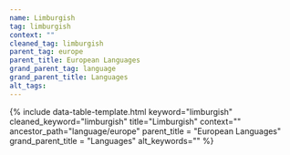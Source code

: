```yaml
---
name: Limburgish
tag: limburgish
context: ""
cleaned_tag: limburgish
parent_tag: europe
parent_title: European Languages
grand_parent_tag: language
grand_parent_title: Languages
alt_tags: 
---
```


{% include data-table-template.html 
  keyword="limburgish" 
  cleaned_keyword="limburgish" 
  title="Limburgish"
  context=""
  ancestor_path="language/europe" 
  parent_title = "European Languages"
  grand_parent_title = "Languages"
  alt_keywords=""
%}

